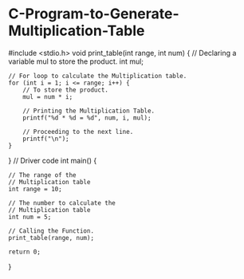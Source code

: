 # C-Program-to-Generate-Multiplication-Table
#include <stdio.h>
void print_table(int range, int num)
{
    // Declaring a variable mul to store the  product.
    int mul;
 
    // For loop to calculate the Multiplication table.
    for (int i = 1; i <= range; i++) {
        // To store the product.
        mul = num * i;
 
        // Printing the Multiplication Table.
        printf("%d * %d = %d", num, i, mul);
 
        // Proceeding to the next line.
        printf("\n");
    }
}
// Driver code
int main()
{
 
    // The range of the
    // Multiplication table
    int range = 10;
 
    // The number to calculate the
    // Multiplication table
    int num = 5;
 
    // Calling the Function.
    print_table(range, num);
 
    return 0;
}
